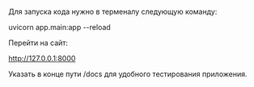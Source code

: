 Для запуска кода нужно в терменалу следующую команду:

uvicorn app.main:app --reload

Перейти на сайт:

http://127.0.0.1:8000 

Указать в конце пути /docs для удобного тестирования приложения.